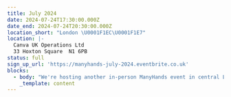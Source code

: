 ```yaml
---
title: July 2024
date: 2024-07-24T17:30:00.000Z
date_end: 2024-07-24T20:30:00.000Z
location_short: "London \U0001F1EC\U0001F1E7"
location: |-
  Canva UK Operations Ltd
  33 Hoxton Square  N1 6PB
status: full
sign_up_url: 'https://manyhands-july-2024.eventbrite.co.uk'
blocks:
  - body: "We're hosting another in-person ManyHands event in central London and we'd love to see you there.\U0001F918\n\nOur ManyHands July 2024 edition is brought to you by Digital Product People! Join us for an exciting in-person event at our sponsor's new swanky headquarters - Canva UK, Hoxton Square, London, UK.\n\nWith our randomiser spinning up a unique product challenge on the night and speakers on board to spark inspiration, you're guaranteed a fun & creative evening! \U0001F64C\n\nGet ready to connect, learn, and collaborate with like-minded digital product enthusiasts. Network with likeminded pros, explore fun product challenges, and join our community of experts.\n\nWe'll provide great talks, hot pizza and cold drinks. What more would you like?!\n\nSee you there!\n"
    _template: content
---
```



